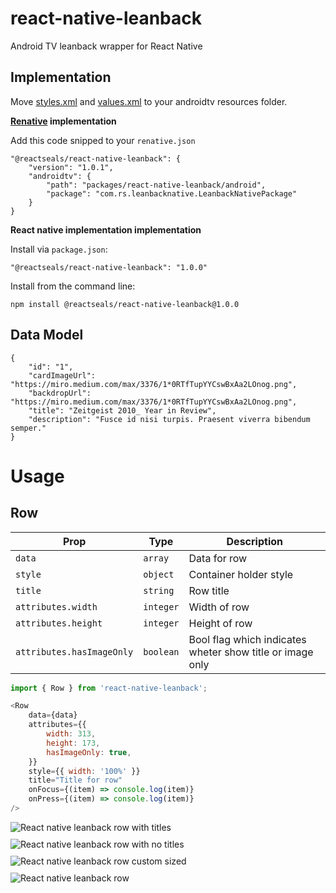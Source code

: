 # react-native-leanback
Android TV leanback wrapper for React Native

## Implementation

Move [styles.xml][link1] and [values.xml][link2] to your androidtv resources folder.

**[Renative][link3] implementation**

Add this code snipped to your `renative.json`

```
"@reactseals/react-native-leanback": {
    "version": "1.0.1",
    "androidtv": {
        "path": "packages/react-native-leanback/android",
        "package": "com.rs.leanbacknative.LeanbackNativePackage"
    }
}
```

**React native implementation implementation**

Install via `package.json`:

```
"@reactseals/react-native-leanback": "1.0.0"
```

Install from the command line:

```
npm install @reactseals/react-native-leanback@1.0.0
```

## Data Model

```
{
    "id": "1",
    "cardImageUrl": "https://miro.medium.com/max/3376/1*0RTfTupYYCswBxAa2LOnog.png",
    "backdropUrl": "https://miro.medium.com/max/3376/1*0RTfTupYYCswBxAa2LOnog.png",
    "title": "Zeitgeist 2010_ Year in Review",
    "description": "Fusce id nisi turpis. Praesent viverra bibendum semper."
}
```

# Usage

## Row

| Prop                        | Type        | Description                                               |
| --------------------------- | ----------- | --------------------------------------------------------- |
| ``data``                    | ``array``   | Data for row                                              |
| ``style``                   | ``object``  | Container holder style                                    |
| ``title``                   | ``string``  | Row title                                                 |
| ``attributes.width``        | ``integer`` | Width of row                                              |
| ``attributes.height``       | ``integer`` | Height of row                                             |
| ``attributes.hasImageOnly`` | ``boolean`` | Bool flag which indicates wheter show title or image only |

```javascript
import { Row } from 'react-native-leanback';

<Row
    data={data}
    attributes={{
        width: 313,
        height: 173,
        hasImageOnly: true,
    }}
    style={{ width: '100%' }}
    title="Title for row"
    onFocus={(item) => console.log(item)}
    onPress={(item) => console.log(item)}
/>
```

<img src="./misc/img/row1.gif" alt="React native leanback row with titles" style="display: block; margin: 10px auto;" />
<img src="./misc/img/row2.gif" alt="React native leanback row with no titles" style="display: block; margin: 10px auto;" />
<img src="./misc/img/row3.gif" alt="React native leanback row custom sized" style="display: block; margin: 10px auto;" />
<img src="./misc/img/row4.gif" alt="React native leanback row" style="display: block; margin: 10px auto;" />

[link1]: https://github.com/reactseals/react-native-leanback/blob/master/android/src/main/res/values/styles.xml
[link2]: https://github.com/reactseals/react-native-leanback/blob/master/android/src/main/res/values/values.xml
[link3]: https://github.com/pavjacko/renative
